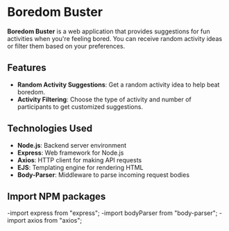 # Boredom Buster

**Boredom Buster** is a web application that provides suggestions for fun activities when you're feeling bored. You can receive random activity ideas or filter them based on your preferences.

## Features

- **Random Activity Suggestions**: Get a random activity idea to help beat boredom.
- **Activity Filtering**: Choose the type of activity and number of participants to get customized suggestions.

## Technologies Used

- **Node.js**: Backend server environment
- **Express**: Web framework for Node.js
- **Axios**: HTTP client for making API requests
- **EJS**: Templating engine for rendering HTML
- **Body-Parser**: Middleware to parse incoming request bodies

## Import NPM packages

-import express from "express";
-import bodyParser from "body-parser";
-import axios from "axios";

